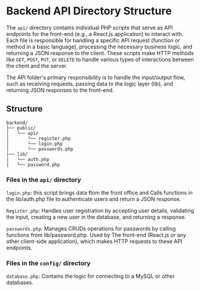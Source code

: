 # Backend API Directory Structure

The `api/` directory contains individual PHP scripts that serve as API endpoints for the front-end (e.g., a React.js application) to interact with. Each file is responsible for handling a specific API request (function or method in a basic language), processing the necessary business logic, and returning a JSON response to the client. These scripts make HTTP methods like `GET`, `POST`, `PUT`, or `DELETE` to handle various types of interactions between the client and the server.

The API folder's primary responsibility is to handle the input/output flow, such as receiving requests, passing data to the logic layer (lib), and returning JSON responses to the front-end.

## Structure

```plaintext
backend/
├── public/
│   └── api/ 
│       └── register.php
│       └── login.php
│       └── passwords.php
|── lib/
|   └── auth.php
|   └── password.php
```
### Files in the `api/` directory
`login.php`: this script brings data ftom the front office and Calls functions in the lib/auth.php file to authenticate users and return a JSON response.

`Register.php`: Handles user registration by accepting user details, validating the input, creating a new user in the database, and returning a response.

`passwords.php`: Manages CRUDs operations for passwords by calling functions from lib/password.php. Used by The front-end (React.js or any other client-side application), which makes HTTP requests to these API endpoints.
 
### Files in the `config/` directory
`database.php`: Contains the logic for connecting to a MySQL or other databases.